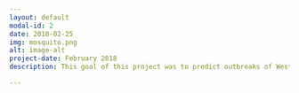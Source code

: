 ```yaml
---
layout: default
modal-id: 2
date: 2018-02-25
img: mosquito.png
alt: image-alt
project-date: February 2018
description: This goal of this project was to predict outbreaks of West Nile Virus in Chicago. The data came from a Kaggle contest in 2013.

---
```

